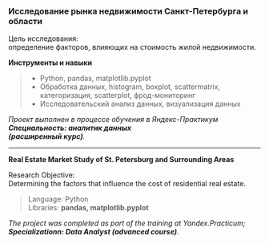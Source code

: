 ### **Исследование рынка недвижимости Санкт-Петербурга и области**

Цель исследования:\
определение факторов, влияющих на стоимость жилой недвижимости.

**Инструменты и навыки**
> - Python, pandas, matplotlib.pyplot
> - Обработка данных, histogram, boxplot, scattermatrix,\
категоризация, scatterplot,  фрод-мониторинг
> - Исследовательский анализ данных, визуализация данных

*Проект выполнен в процессе обучения в Яндекс-Практикум\
**Специальность: аналитик данных\
(расширенный курс)**.*
______________________________________

**Real Estate Market Study of St. Petersburg and Surrounding Areas**

Research Objective:\
Determining the factors that influence the cost of residential real estate.

>Language: Python\
Libraries: **pandas, matplotlib.pyplot**

*The project was completed as part of the training at Yandex.Practicum;\
**Specializationn: Data Analyst (advanced course)**.*
